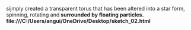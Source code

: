  sijmply created a transparent torus that has been altered into a star form, spinning, rotating and<b>
 surrounded by floating particles. file:///C:/Users/angui/OneDrive/Desktop/sketch_02.html
